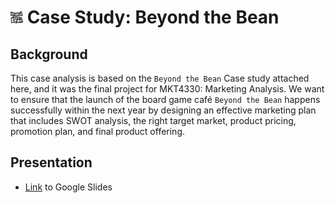 # <img width="20" src=pics/beyond_the_bean.png> Case Study: Beyond the Bean

## Background

This case analysis is based on the `Beyond the Bean` Case study attached here, and it was the final project for MKT4330: Marketing Analysis. We want to ensure that the launch of the board game café `Beyond the Bean` happens successfully within the next year by designing an effective marketing plan that includes SWOT analysis, the right target market, product pricing, promotion plan, and final product offering.


## Presentation

* [Link](https://docs.google.com/presentation/d/1sr11CUpH9lkpmbCLrZjkkfzEUxqqIm9GWfWdU7QLTFc/edit) to Google Slides



